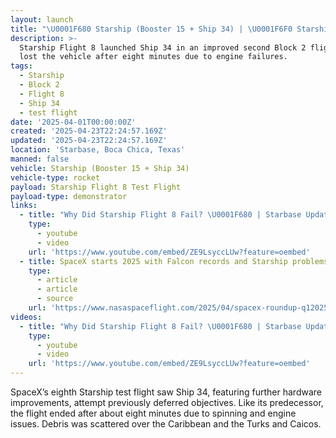 ```yaml
---
layout: launch
title: "\U0001F680 Starship (Booster 15 + Ship 34) | \U0001F6F0 Starship Flight 8 Test Flight"
description: >-
  Starship Flight 8 launched Ship 34 in an improved second Block 2 flight, but
  lost the vehicle after eight minutes due to engine failures.
tags:
  - Starship
  - Block 2
  - Flight 8
  - Ship 34
  - test flight
date: '2025-04-01T00:00:00Z'
created: '2025-04-23T22:24:57.169Z'
updated: '2025-04-23T22:24:57.169Z'
location: 'Starbase, Boca Chica, Texas'
manned: false
vehicle: Starship (Booster 15 + Ship 34)
vehicle-type: rocket
payload: Starship Flight 8 Test Flight
payload-type: demonstrator
links:
  - title: "Why Did Starship Flight 8 Fail? \U0001F680 | Starbase Update"
    type:
      - youtube
      - video
    url: 'https://www.youtube.com/embed/ZE9LsyccLUw?feature=oembed'
  - title: SpaceX starts 2025 with Falcon records and Starship problems
    type:
      - article
      - article
      - source
    url: 'https://www.nasaspaceflight.com/2025/04/spacex-roundup-q12025/'
videos:
  - title: "Why Did Starship Flight 8 Fail? \U0001F680 | Starbase Update"
    type:
      - youtube
      - video
    url: 'https://www.youtube.com/embed/ZE9LsyccLUw?feature=oembed'
---
```

SpaceX’s eighth Starship test flight saw Ship 34, featuring further hardware improvements, attempt previously deferred objectives. Like its predecessor, the flight ended after about eight minutes due to spinning and engine issues. Debris was scattered over the Caribbean and the Turks and Caicos.
